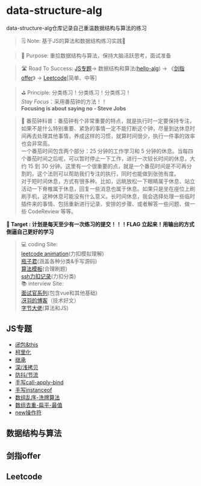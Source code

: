 # data-structure-alg
data-structure-alg仓库记录自己重温数据结构与算法的练习

> 🗒️ Note: 基于JS的算法和数据结构练习实践🏃

> 🚀 Purpose: 重拾数据结构与算法，保持大脑活跃思考，面试准备

> 🛣️ Road To Success: [JS专题](https://www.conardli.top/docs/JavaScript/)-> 数据结构和算法([hello-alg](https://www.hello-algo.com/chapter_data_structure/classification_of_data_structure/)) -> 《[剑指offer](https://doocs.github.io/leetcode/#/lcof/README)》 -> [Leetcode](https://doocs.github.io/leetcode/#/solution/README)[简单、中等] 

> ⛳ Principle: 分类练习！分类练习！分类练习！<br>*Stay Focus*：采用番茄钟的方法！！<br>**Focusing is about saying no - Steve Jobs**

> 🍅 番茄钟科普：番茄钟有个非常重要的特点，就是执行时一定要保持专注，如果不是什么特别重要、紧急的事情一定不能打断这个钟，尽量到达休息时间再去处理其他事情，养成这样的习惯，就算时间很少，执行一件事的效率也会非常高。<br>一个番茄时间包含两个部分：25 分钟的工作学习和 5 分钟的休息。当每四个番茄时间之后呢，可以暂时停止一下工作，进行一次较长时间的休息，大约 15 到 30 分钟。这里有一个很重要的点，就是一个番茄时间是不可再分割的。这个法则可以帮助我们专注的执行，同时也能做到张弛有度。
<br>对于短时间休息，方式有很多种。比如，远眺放松一下眼睛属于休息、站立活动一下脊椎属于休息，回复一些消息也属于休息。如果只是坐在座位上刷刷手机，这种休息可能没有什么意义。长时间休息，我会选择处理一些临时插件来的事情、包括重新进行记录、安排的步骤、或者解答一些问题、做一些 CodeReview 等等。


**🎯 Target : 计划是每天至少有一次练习的提交！！！FLAG 立起来！用输出的方式倒逼自己更好的学习**

> 💻 coding Site: 
<br> [leetcode animation](https://github.com/TonyZhang1993/LeetCodeAnimation/tree/master)(力扣模拟理解)
<br> [瓶子君](https://github.com/TonyZhang1993/JavaScript-Algorithms/tree/master)(涵盖各种分类&手写源码)
<br> [算法模板](https://github.com/TonyZhang1993/algorithm-pattern/tree/master)(合理刷题)
<br> [ssh力扣记录](https://github.com/sl1673495/leetcode-javascript/issues)(力扣分类)
<br> 📚 interview Site:
<br> [面试官系列](https://vue3js.cn/interview/)(包含vue和其他基础)
<br> [冴羽的博客](https://github.com/mqyqingfeng/Blog)（技术好文）
<br> [字节大佬](https://www.conardli.top/docs/JavaScript/)(算法和JS)

## JS专题
- [闭包&this](./js/闭包-this理解.md)
- [柯里化](./js/函数柯里化.md)
- [继承](./js/继承.md)
- [深/浅拷贝](./js/浅拷贝-深拷贝.md)
- [防抖/节流](./js/手写防抖-节流.md)
- [手写call-apply-bind](./js/手写call-apply-bind.md)
- [手写instanceof](./js/手写instanceof.md)
- [数组乱序-洗牌算法](./js/数组乱序-洗牌算法.md)
- [数组去重-扁平-最值](./js/数组去重-扁平-最值.md)
- [new操作符](./js/new操作符.md)

## 数据结构与算法

## 剑指offer

## Leetcode
